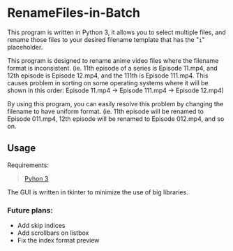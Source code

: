 # RenameFiles-in-Batch
This program is written in Python 3, it allows you to select multiple files, and rename those files to your desired filename template that has the "`i`" placeholder.

This program is designed to rename anime video files where the filename format is inconsistent. (ie. 11th episode of a series is Episode 11.mp4, and 12th episode is Episode 12.mp4, and the 111th is Episode 111.mp4. This causes problem in sorting on some operating systems where it will be shown in this order: Episode 11.mp4 -> Episode 111.mp4 -> Episode 12.mp4)

By using this program, you can easily resolve this problem by changing the filename to have uniform format. (ie. 11th episode will be renamed to Episode 011.mp4, 12th episode will be renamed to Episode 012.mp4, and so on.

## Usage
Requirements: 

> [Pyhon 3](https://www.python.org/downloads/)

The GUI is written in tkinter to minimize the use of big libraries.

### Future plans:
* Add skip indices
* Add scrollbars on listbox
* Fix the index format preview
